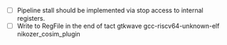 - [ ] Pipeline stall should be implemented via stop access to internal registers.
- [ ] Write to RegFile in the end of tact
gtkwave
gcc-riscv64-unknown-elf
nikozer_cosim_plugin